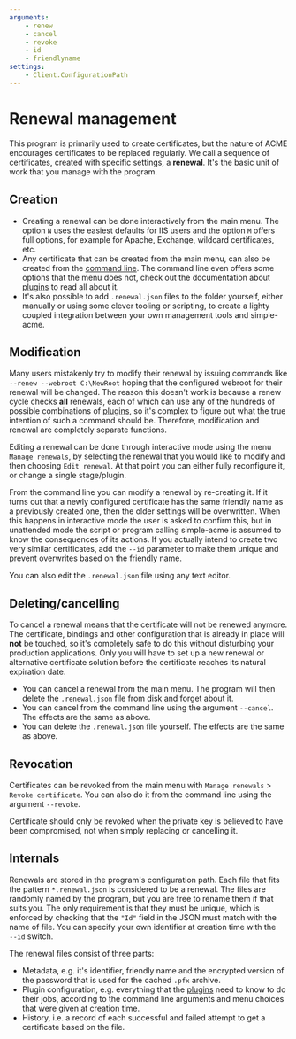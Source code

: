 ```yaml
---
arguments:
    - renew
    - cancel
    - revoke
    - id
    - friendlyname
settings:
    - Client.ConfigurationPath
---
```

# Renewal management
 This program is primarily used to create certificates, but the nature of ACME encourages certificates to be 
replaced regularly. We call a sequence of certificates, created with specific settings, a **renewal**. It's the 
basic unit of work that you manage with the program.

## Creation
- Creating a renewal can be done interactively from the main menu. The option `N` uses the easiest defaults for 
IIS users and the option `M` offers full options, for example for Apache, Exchange, wildcard certificates, etc. 
- Any certificate that can be created from the main menu, can also be created from the 
[command line](/reference/cli). 
The command line even offers some options that the menu does not, check out the documentation 
about [plugins](/reference/plugins/) to read all about it.
- It's also possible to add `.renewal.json` files to the folder yourself, either manually or using some clever tooling or scripting, to create a lighty coupled integration between your own management tools and simple-acme.

## Modification
Many users mistakenly try to modify their renewal by issuing commands like `‑‑renew ‑‑webroot C:\NewRoot` 
hoping that the configured webroot for their renewal will be changed. The reason this doesn't work is 
because a renew cycle checks **all** renewals, each of which can use any of the hundreds of possible 
combinations of [plugins](/reference/plugins/), so it's complex to figure out what the 
true intention of such a command should be. Therefore, modification and renewal are completely separate
functions.

Editing a renewal can be done through interactive mode using the menu `Manage renewals`, by selecting the
renewal that you would like to modify and then choosing `Edit renewal`. At that point you can either
fully reconfigure it, or change a single stage/plugin.

From the command line you can modify a renewal by re-creating it. If it turns out that a newly configured 
certificate has the same friendly name as a previously created one, then the older settings will be 
overwritten. When this happens in interactive mode the user is asked to confirm this, but in unattended 
mode the script or program calling simple-acme is assumed to know the consequences of its actions. If you
actually intend to create two very similar certificates, add the `‑‑id` parameter to make them unique 
and prevent overwrites based on the friendly name.

You can also edit the `.renewal.json` file using any text editor.

## Deleting/cancelling
To cancel a renewal means that the certificate will not be renewed anymore. The certificate, bindings 
and other configuration that is already in place will **not** be touched, so it's completely safe to do
this without disturbing your production applications. Only you will have to set up a new renewal or 
alternative certificate solution before the certificate reaches its natural expiration date. 
- You can cancel a renewal from the main menu. The program will then delete the `.renewal.json` file from 
disk and forget about it.
- You can cancel from the command line using the argument `‑‑cancel`. 
The effects are the same as above.
- You can delete the `.renewal.json` file yourself. The effects are the same as above.

## Revocation
Certificates can be revoked from the main menu with `Manage renewals` > `Revoke certificate`. You can also do it from the command line using the argument `‑‑revoke`.

<div class="callout-block callout-block-warning pb-1 mt-3">
    <div class="content">
        <p>Certificate should only be revoked when the private key is believed to have been compromised, not when simply replacing or cancelling it.</p>
    </div>
</div>

## Internals
Renewals are stored in the program's configuration path. Each file that fits the pattern `*.renewal.json` is considered to be a renewal. The files are randomly named by the program, but you are free to rename them if that suits you. The only requirement is that they must be unique, which is enforced by checking that the `"Id"` field in the JSON must match with the name of file. You can specify your own identifier at creation time with the `‑‑id` switch.

The renewal files consist of three parts:
- Metadata, e.g. it's identifier, friendly name and the encrypted version of the password that is used for the cached `.pfx` archive.
- Plugin configuration, e.g. everything that the [plugins](/reference/plugins/) need to know 
to do their jobs, according to the command line arguments and menu choices that were given at creation time.
- History, i.e. a record of each successful and failed attempt to get a certificate based on the file.